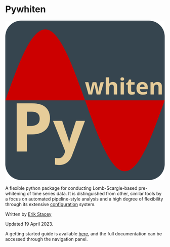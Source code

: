 # Pywhiten

![PyWhiten](img/pywhitenlogo3.png)

A flexible python package for conducting Lomb-Scargle-based pre-whitening of time series data. It is distinguished from other, similar tools by a focus on automated pipeline-style analysis and a high degree of flexibility through its extensive [configuration](https://pywhiten.readthedocs.io/en/latest/configuration/) system.

Written by [Erik Stacey](https://www.erikstacey.com/)

Updated 19 April 2023.

A getting started guide is available [here](https://pywhiten.readthedocs.io/en/latest/getting-started), and the full documentation can be accessed through the navigation panel.